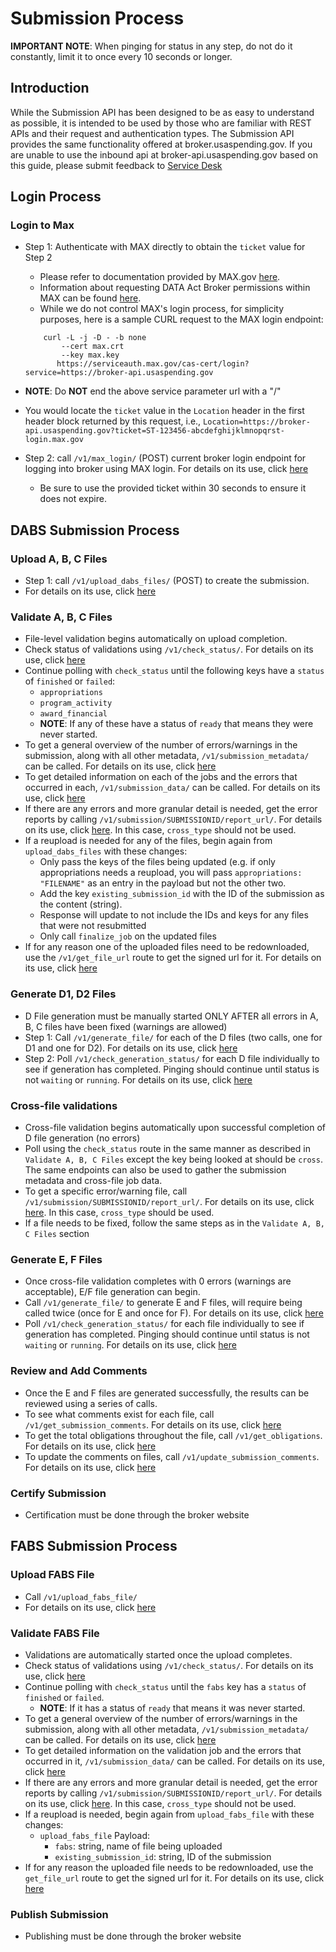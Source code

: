 # Submission Process
**IMPORTANT NOTE**: When pinging for status in any step, do not do it constantly, limit it to once every 10 seconds or longer.

## Introduction
While the Submission API has been designed to be as easy to understand as possible, it is intended to be used by those who are familiar with REST APIs and their request and authentication types. The Submission API provides the same functionality offered at broker.usaspending.gov. If you are unable to use the inbound api at broker-api.usaspending.gov based on this guide, please submit feedback to [Service Desk](https://servicedesk.usaspending.gov)

## Login Process

### Login to Max
- Step 1: Authenticate with MAX directly to obtain the `ticket` value for Step 2
    - Please refer to documentation provided by MAX.gov [here](./Using_Digital_Certificates_for_MAX_Authentication.pdf).
    - Information about requesting DATA Act Broker permissions within MAX can be found [here](https://community.max.gov/x/fJwuRQ).
    - While we do not control MAX's login process, for simplicity purposes, here is a sample CURL request to the MAX login endpoint:
    ```
        curl -L -j -D - -b none 
            --cert max.crt 
            --key max.key 
           https://serviceauth.max.gov/cas-cert/login?service=https://broker-api.usaspending.gov
   ```
    
- **NOTE**: Do **NOT** end the above service parameter url with a "/"
- You would locate the `ticket` value in the `Location` header in the first header block returned by this request, i.e.,
    `Location=https://broker-api.usaspending.gov?ticket=ST-123456-abcdefghijklmnopqrst-login.max.gov`
- Step 2: call `/v1/max_login/` (POST) current broker login endpoint for logging into broker using MAX login. For details on its use, click [here](./dataactbroker/README.md#post-v1max_login)
    - Be sure to use the provided ticket within 30 seconds to ensure it does not expire.

## DABS Submission Process

### Upload A, B, C Files
- Step 1: call `/v1/upload_dabs_files/` (POST) to create the submission.
- For details on its use, click [here](./dataactbroker/README.md#post-v1upload_dabs_files)

### Validate A, B, C Files
- File-level validation begins automatically on upload completion.
- Check status of validations using `/v1/check_status/`. For details on its use, click [here](./dataactbroker/README.md#get-v1check_status)
- Continue polling with `check_status` until the following keys have a `status` of `finished` or `failed`:
    - `appropriations`
    - `program_activity`
    - `award_financial`
    - **NOTE**: If any of these have a status of `ready` that means they were never started.
- To get a general overview of the number of errors/warnings in the submission, along with all other metadata, `/v1/submission_metadata/` can be called. For details on its use, click [here](./dataactbroker/README.md#get-v1submission_metadata)
- To get detailed information on each of the jobs and the errors that occurred in each, `/v1/submission_data/` can be called. For details on its use, click [here](./dataactbroker/README.md#get-v1submission_data)
- If there are any errors and more granular detail is needed, get the error reports by calling `/v1/submission/SUBMISSIONID/report_url/`. For details on its use, click [here](./dataactbroker/README.md#get-v1submissionintsubmission_idreport_url). In this case, `cross_type` should not be used.
- If a reupload is needed for any of the files, begin again from `upload_dabs_files` with these changes:
    - Only pass the keys of the files being updated (e.g. if only appropriations needs a reupload, you will pass `appropriations: "FILENAME"` as an entry in the payload but not the other two.
    - Add the key `existing_submission_id` with the ID of the submission as the content (string).
    - Response will update to not include the IDs and keys for any files that were not resubmitted
    - Only call `finalize_job` on the updated files
- If for any reason one of the uploaded files need to be redownloaded, use the `/v1/get_file_url` route to get the signed url for it. For details on its use, click [here](./dataactbroker/README.md#get-v1get_file_url)

### Generate D1, D2 Files
- D File generation must be manually started ONLY AFTER all errors in A, B, C files have been fixed (warnings are allowed)
- Step 1: Call `/v1/generate_file/` for each of the D files (two calls, one for D1 and one for D2). For details on its use, click [here](./dataactbroker/README.md#post-v1generate_file)
- Step 2: Poll `/v1/check_generation_status/` for each D file individually to see if generation has completed. Pinging should continue until status is not `waiting` or `running`. For details on its use, click [here](./dataactbroker/README.md#get-v1check_generation_status)

### Cross-file validations
- Cross-file validation begins automatically upon successful completion of D file generation (no errors)
- Poll using the `check_status` route in the same manner as described in `Validate A, B, C Files` except the key being looked at should be `cross`. The same endpoints can also be used to gather the submission metadata and cross-file job data.
- To get a specific error/warning file, call `/v1/submission/SUBMISSIONID/report_url/`. For details on its use, click [here](./dataactbroker/README.md#get-v1submissionintsubmission_idreport_url). In this case, `cross_type` should be used.
- If a file needs to be fixed, follow the same steps as in the `Validate A, B, C Files` section

### Generate E, F Files
- Once cross-file validation completes with 0 errors (warnings are acceptable), E/F file generation can begin.
- Call `/v1/generate_file/` to generate E and F files, will require being called twice (once for E and once for F). For details on its use, click [here](./dataactbroker/README.md#post-v1generate_file)
- Poll `/v1/check_generation_status/` for each file individually to see if generation has completed. Pinging should continue until status is not `waiting` or `running`. For details on its use, click [here](./dataactbroker/README.md#check-v1check_generation_status)

### Review and Add Comments
- Once the E and F files are generated successfully, the results can be reviewed using a series of calls.
- To see what comments exist for each file, call `/v1/get_submission_comments`. For details on its use, click [here](./dataactbroker/README.md#get-v1get_submission_comments)
- To get the total obligations throughout the file, call `/v1/get_obligations`. For details on its use, click [here](./dataactbroker/README.md#get-v1get_obligations)
- To update the comments on files, call `/v1/update_submission_comments`. For details on its use, click [here](./dataactbroker/README.md#post-v1update_submission_comments)

### Certify Submission
- Certification must be done through the broker website

## FABS Submission Process

### Upload FABS File
- Call `/v1/upload_fabs_file/`
- For details on its use, click [here](./dataactbroker/README.md#post-v1upload_fabs_file)

### Validate FABS File
- Validations are automatically started once the upload completes.
- Check status of validations using `/v1/check_status/`. For details on its use, click [here](./dataactbroker/README.md#get-v1check_status)
- Continue polling with `check_status` until the `fabs` key has a `status` of `finished` or `failed`.
    - **NOTE**: If it has a status of `ready` that means it was never started.
- To get a general overview of the number of errors/warnings in the submission, along with all other metadata, `/v1/submission_metadata/` can be called. For details on its use, click [here](./dataactbroker/README.md#get-v1submission_metadata)
- To get detailed information on the validation job and the errors that occurred in it, `/v1/submission_data/` can be called. For details on its use, click [here](./dataactbroker/README.md#get-v1submission_data)
- If there are any errors and more granular detail is needed, get the error reports by calling `/v1/submission/SUBMISSIONID/report_url/`. For details on its use, click [here](./dataactbroker/README.md#get-v1submissionintsubmission_idreport_url). In this case, `cross_type` should not be used.
- If a reupload is needed, begin again from `upload_fabs_file` with these changes:
    - `upload_fabs_file` Payload:
        - `fabs`: string, name of file being uploaded
        - `existing_submission_id`: string, ID of the submission
- If for any reason the uploaded file needs to be redownloaded, use the `get_file_url` route to get the signed url for it. For details on its use, click [here](./dataactbroker/README.md#get-v1get_file_url)

### Publish Submission
- Publishing must be done through the broker website
